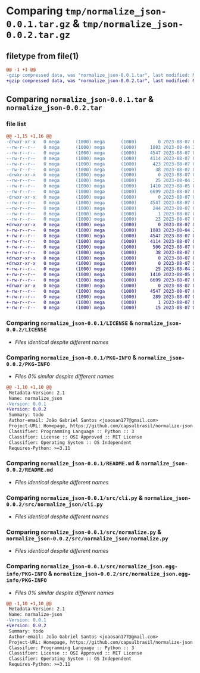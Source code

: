# Comparing `tmp/normalize_json-0.0.1.tar.gz` & `tmp/normalize_json-0.0.2.tar.gz`

## filetype from file(1)

```diff
@@ -1 +1 @@
-gzip compressed data, was "normalize_json-0.0.1.tar", last modified: Mon Aug  7 03:02:22 2023, max compression
+gzip compressed data, was "normalize_json-0.0.2.tar", last modified: Mon Aug  7 03:18:28 2023, max compression
```

## Comparing `normalize_json-0.0.1.tar` & `normalize_json-0.0.2.tar`

### file list

```diff
@@ -1,15 +1,16 @@
-drwxr-xr-x   0 mega      (1000) mega      (1000)        0 2023-08-07 03:02:22.075494 normalize_json-0.0.1/
--rw-r--r--   0 mega      (1000) mega      (1000)     1083 2023-08-04 22:32:02.000000 normalize_json-0.0.1/LICENSE
--rw-r--r--   0 mega      (1000) mega      (1000)     4547 2023-08-07 03:02:22.072160 normalize_json-0.0.1/PKG-INFO
--rw-r--r--   0 mega      (1000) mega      (1000)     4114 2023-08-07 01:23:20.000000 normalize_json-0.0.1/README.md
--rw-r--r--   0 mega      (1000) mega      (1000)      423 2023-08-07 00:24:22.000000 normalize_json-0.0.1/pyproject.toml
--rw-r--r--   0 mega      (1000) mega      (1000)       38 2023-08-07 03:02:22.075494 normalize_json-0.0.1/setup.cfg
-drwxr-xr-x   0 mega      (1000) mega      (1000)        0 2023-08-07 03:02:22.072160 normalize_json-0.0.1/src/
--rw-r--r--   0 mega      (1000) mega      (1000)       25 2023-08-04 23:11:44.000000 normalize_json-0.0.1/src/__init__.py
--rw-r--r--   0 mega      (1000) mega      (1000)     1410 2023-08-05 00:11:28.000000 normalize_json-0.0.1/src/cli.py
--rw-r--r--   0 mega      (1000) mega      (1000)     6699 2023-08-07 01:19:01.000000 normalize_json-0.0.1/src/normalize.py
-drwxr-xr-x   0 mega      (1000) mega      (1000)        0 2023-08-07 03:02:22.072160 normalize_json-0.0.1/src/normalize_json.egg-info/
--rw-r--r--   0 mega      (1000) mega      (1000)     4547 2023-08-07 03:02:22.000000 normalize_json-0.0.1/src/normalize_json.egg-info/PKG-INFO
--rw-r--r--   0 mega      (1000) mega      (1000)      244 2023-08-07 03:02:22.000000 normalize_json-0.0.1/src/normalize_json.egg-info/SOURCES.txt
--rw-r--r--   0 mega      (1000) mega      (1000)        1 2023-08-07 03:02:22.000000 normalize_json-0.0.1/src/normalize_json.egg-info/dependency_links.txt
--rw-r--r--   0 mega      (1000) mega      (1000)       23 2023-08-07 03:02:22.000000 normalize_json-0.0.1/src/normalize_json.egg-info/top_level.txt
+drwxr-xr-x   0 mega      (1000) mega      (1000)        0 2023-08-07 03:18:28.725555 normalize_json-0.0.2/
+-rw-r--r--   0 mega      (1000) mega      (1000)     1083 2023-08-04 22:32:02.000000 normalize_json-0.0.2/LICENSE
+-rw-r--r--   0 mega      (1000) mega      (1000)     4547 2023-08-07 03:18:28.725555 normalize_json-0.0.2/PKG-INFO
+-rw-r--r--   0 mega      (1000) mega      (1000)     4114 2023-08-07 01:23:20.000000 normalize_json-0.0.2/README.md
+-rw-r--r--   0 mega      (1000) mega      (1000)      506 2023-08-07 03:17:38.000000 normalize_json-0.0.2/pyproject.toml
+-rw-r--r--   0 mega      (1000) mega      (1000)       38 2023-08-07 03:18:28.725555 normalize_json-0.0.2/setup.cfg
+drwxr-xr-x   0 mega      (1000) mega      (1000)        0 2023-08-07 03:18:28.725555 normalize_json-0.0.2/src/
+drwxr-xr-x   0 mega      (1000) mega      (1000)        0 2023-08-07 03:18:28.725555 normalize_json-0.0.2/src/normalize_json/
+-rw-r--r--   0 mega      (1000) mega      (1000)       25 2023-08-04 23:11:44.000000 normalize_json-0.0.2/src/normalize_json/__init__.py
+-rw-r--r--   0 mega      (1000) mega      (1000)     1410 2023-08-05 00:11:28.000000 normalize_json-0.0.2/src/normalize_json/cli.py
+-rw-r--r--   0 mega      (1000) mega      (1000)     6699 2023-08-07 01:19:01.000000 normalize_json-0.0.2/src/normalize_json/normalize.py
+drwxr-xr-x   0 mega      (1000) mega      (1000)        0 2023-08-07 03:18:28.725555 normalize_json-0.0.2/src/normalize_json.egg-info/
+-rw-r--r--   0 mega      (1000) mega      (1000)     4547 2023-08-07 03:18:28.000000 normalize_json-0.0.2/src/normalize_json.egg-info/PKG-INFO
+-rw-r--r--   0 mega      (1000) mega      (1000)      289 2023-08-07 03:18:28.000000 normalize_json-0.0.2/src/normalize_json.egg-info/SOURCES.txt
+-rw-r--r--   0 mega      (1000) mega      (1000)        1 2023-08-07 03:18:28.000000 normalize_json-0.0.2/src/normalize_json.egg-info/dependency_links.txt
+-rw-r--r--   0 mega      (1000) mega      (1000)       15 2023-08-07 03:18:28.000000 normalize_json-0.0.2/src/normalize_json.egg-info/top_level.txt
```

### Comparing `normalize_json-0.0.1/LICENSE` & `normalize_json-0.0.2/LICENSE`

 * *Files identical despite different names*

### Comparing `normalize_json-0.0.1/PKG-INFO` & `normalize_json-0.0.2/PKG-INFO`

 * *Files 0% similar despite different names*

```diff
@@ -1,10 +1,10 @@
 Metadata-Version: 2.1
 Name: normalize_json
-Version: 0.0.1
+Version: 0.0.2
 Summary: todo
 Author-email: João Gabriel Santos <joaosan177@gmail.com>
 Project-URL: Homepage, https://github.com/capsulbrasil/normalize-json
 Classifier: Programming Language :: Python :: 3
 Classifier: License :: OSI Approved :: MIT License
 Classifier: Operating System :: OS Independent
 Requires-Python: >=3.11
```

### Comparing `normalize_json-0.0.1/README.md` & `normalize_json-0.0.2/README.md`

 * *Files identical despite different names*

### Comparing `normalize_json-0.0.1/src/cli.py` & `normalize_json-0.0.2/src/normalize_json/cli.py`

 * *Files identical despite different names*

### Comparing `normalize_json-0.0.1/src/normalize.py` & `normalize_json-0.0.2/src/normalize_json/normalize.py`

 * *Files identical despite different names*

### Comparing `normalize_json-0.0.1/src/normalize_json.egg-info/PKG-INFO` & `normalize_json-0.0.2/src/normalize_json.egg-info/PKG-INFO`

 * *Files 0% similar despite different names*

```diff
@@ -1,10 +1,10 @@
 Metadata-Version: 2.1
 Name: normalize-json
-Version: 0.0.1
+Version: 0.0.2
 Summary: todo
 Author-email: João Gabriel Santos <joaosan177@gmail.com>
 Project-URL: Homepage, https://github.com/capsulbrasil/normalize-json
 Classifier: Programming Language :: Python :: 3
 Classifier: License :: OSI Approved :: MIT License
 Classifier: Operating System :: OS Independent
 Requires-Python: >=3.11
```

